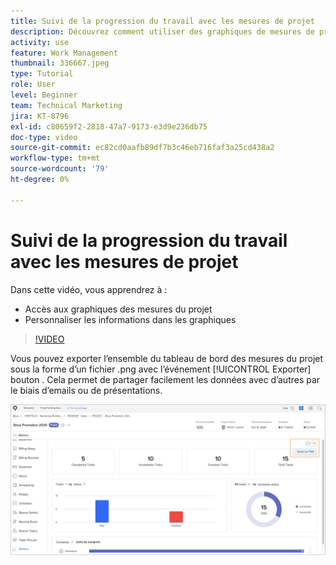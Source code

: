 ```yaml
---
title: Suivi de la progression du travail avec les mesures de projet
description: Découvrez comment utiliser des graphiques de mesures de projet pour suivre la progression du travail sur le projet dans [!DNL  Workfront].
activity: use
feature: Work Management
thumbnail: 336667.jpeg
type: Tutorial
role: User
level: Beginner
team: Technical Marketing
jira: KT-8796
exl-id: c80659f2-2818-47a7-9173-e3d9e236db75
doc-type: video
source-git-commit: ec82cd0aafb89df7b3c46eb716faf3a25cd438a2
workflow-type: tm+mt
source-wordcount: '79'
ht-degree: 0%

---
```


# Suivi de la progression du travail avec les mesures de projet

Dans cette vidéo, vous apprendrez à :

* Accès aux graphiques des mesures du projet
* Personnaliser les informations dans les graphiques

>[!VIDEO](https://video.tv.adobe.com/v/336667/?quality=12&learn=on)

Vous pouvez exporter l’ensemble du tableau de bord des mesures du projet sous la forme d’un fichier .png avec l’événement [!UICONTROL Exporter] bouton . Cela permet de partager facilement les données avec d’autres par le biais d’emails ou de présentations.

![Page Mesures de projet exportées](assets/planner-fund-metrics-export.png)

<!---
Overview of project metrics
--->
